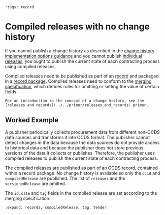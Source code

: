 ```{workedexample} Compiled releases with no change history
:tags: record
```

# Compiled releases with no change history

If you cannot publish a change history as described in the [change history implementation options guidance](change_history_options.md) and you cannot publish [individual releases](change_history_options.md#no-change-history-individual-or-compiled-releases), you ought to publish the current state of each contracting process using compiled releases.

Compiled releases need to be published as part of an [record](../../schema/records_reference.md) and packaged in a [record package](../../schema/record_package.md). Compiled releases need to conform to the [merging specification](../../schema/merging.md#merging-specification), which defines rules for omitting or setting the value of certain fields.

```{note}
For an introduction to the concept of a change history, see the [releases and records](../../primer/releases_and_records) primer.
```

## Worked Example

A publisher periodically collects procurement data from different non-OCDS data sources and transforms it into OCDS format. The publisher cannot detect changes in the data because the data sources do not provide access to historical data and because the publisher does not store previous versions of the data it collects or publishes. Therefore, the publisher uses compiled releases to publish the current state of each contracting process.

The compiled releases are published as part of an OCDS record, contained within a record package. No change history is available so only the `ocid` and `compiledRelease` are published. The list of `releases` and the `versionedRelease` are omitted.

The `id`, `date` and `tag` fields in the compiled release are set according to the merging specification.

```{jsoninclude} ../../examples/compiled_releases.json
:expand: records, compiledRelease, tag, tender
```
